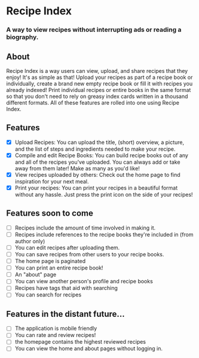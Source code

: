 # Recipe Index

### A way to view recipes without interrupting ads or reading a biography.

## About

Recipe Index is a way users can view, upload, and share recipes that they enjoy! It's as simple as that! Upload your recipes as part of a recipe book or individually, create a brand new empty recipe book or fill it with recipes you already indexed! Print individual recipes or entire books in the same format so that you don't need to rely on greasy index cards written in a thousand different formats. All of these features are rolled into one using Recipe Index.

## Features

- [x] Upload Recipes: You can upload the title, (short) overview, a picture, and the list of steps and ingredients needed to make your recipe.
- [x] Compile and edit Recipe Books: You can build recipe books out of any and all of the recipes you've uploaded. You can always add or take away from them later! Make as many as you'd like!
- [x] View recipes uploaded by others: Check out the home page to find inspiration for your next meal.
- [x] Print your recipes: You can print your recipes in a beautiful format without any hassle. Just press the print icon on the side of your recipes!

## Features soon to come

- [ ] Recipes include the amount of time involved in making it.
- [ ] Recipes include references to the recipe books they're included in (from author only)
- [ ] You can edit recipes after uploading them.
- [ ] You can save recipes from other users to your recipe books.
- [ ] The home page is paginated
- [ ] You can print an entire recipe book!
- [ ] An "about" page
- [ ] You can view another person's profile and recipe books
- [ ] Recipes have tags that aid with searching
- [ ] You can search for recipes

## Features in the distant future...

- [ ] The application is mobile friendly
- [ ] You can rate and review recipes!
- [ ] the homepage contains the highest reviewed recipes
- [ ] You can view the home and about pages without logging in.
